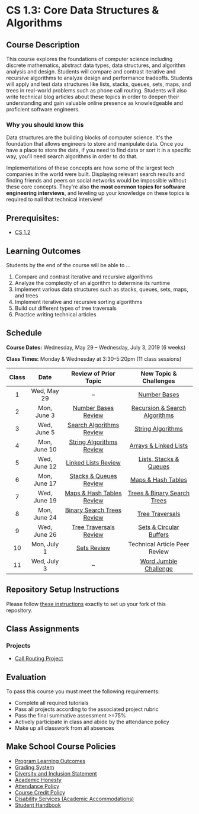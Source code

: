 # CS 1.3: Core Data Structures & Algorithms

## Course Description

This course explores the foundations of computer science including discrete mathematics, abstract data types, data structures, and algorithm analysis and design. Students will compare and contrast iterative and recursive algorithms to analyze design and performance tradeoffs. Students will apply and test data structures like lists, stacks, queues, sets, maps, and trees in real-world problems such as phone call routing. Students will also write technical blog articles about these topics in order to deepen their understanding and gain valuable online presence as knowledgeable and proficient software engineers.

### Why you should know this
Data structures are the building blocks of computer science. It's the foundation that allows engineers to store and manipulate data. Once you have a place to store the data, if you need to find data or sort it in a specific way, you'll need search algorithms in order to do that.

Implementations of these concepts are how some of the largest tech companies in the world were built. Displaying relevant search results and finding friends and peers on social networks would be impossible without these core concepts. They're also **the most common topics for software engineering interviews**, and leveling up your knowledge on these topics is required to nail that technical interview!

## Prerequisites:  

- [CS 1.2](https://github.com/Make-School-Courses/CS-1.2-How-Data-Structures-Work)

## Learning Outcomes

Students by the end of the course will be able to ...

1. Compare and contrast iterative and recursive algorithms
1. Analyze the complexity of an algorithm to determine its runtime
1. Implement various data structures such as stacks, queues, sets, maps, and trees
1. Implement iterative and recursive sorting algorithms
1. Build out different types of tree traversals
1. Practice writing technical articles

## Schedule

**Course Dates:** Wednesday, May 29 – Wednesday, July 3, 2019 (6 weeks)

**Class Times:** Monday & Wednesday at 3:30–5:20pm (11 class sessions)


| Class |     Date     |     Review of Prior Topic     |      New Topic & Challenges       |
|:-----:|:------------:|:-----------------------------:|:---------------------------------:|
|   1   | Wed, May 29  |               –               | [Number Bases][]                  |
|   2   | Mon, June 3  | [Number Bases Review][]       | [Recursion & Search Algorithms][] |
|   3   | Wed, June 5  | [Search Algorithms Review][]  | [String Algorithms][]             |
|   4   | Mon, June 10 | [String Algorithms Review][]  | [Arrays & Linked Lists][]         |
|   5   | Wed, June 12 | [Linked Lists Review][]       | [Lists, Stacks & Queues][]        |
|   6   | Mon, June 17 | [Stacks & Queues Review][]    | [Maps & Hash Tables][]            |
|   7   | Wed, June 19 | [Maps & Hash Tables Review][] | [Trees & Binary Search Trees][]   |
|   8   | Mon, June 24 | [Binary Search Trees Review][]| [Tree Traversals][]               |
|   9   | Wed, June 26 | [Tree Traversals Review][]    | [Sets & Circular Buffers][]       |
|  10   | Mon, July 1  | [Sets Review][]               | Technical Article Peer Review     |
|  11   | Wed, July 3  |               –               | [Word Jumble Challenge][]         |

[Number Bases]: Lessons/NumberBases.md
[Number Bases Review]: Lessons/NumberBases.md#code-review-in-pairs-25-min
[Recursion & Search Algorithms]: Lessons/RecursionSearchAlgorithms.md
[Search Algorithms Review]: Lessons/RecursionSearchAlgorithms.md#code-review--presentations-80-min
[String Algorithms]: Lessons/StringAlgorithms.md
[String Algorithms Review]: Lessons/StringAlgorithms.md#code-review--presentations-80-min
[Arrays & Linked Lists]: Lessons/ArraysLinkedLists.md
[Linked Lists Review]: Lessons/ArraysLinkedLists.md
[Lists, Stacks & Queues]: Lessons/ListsStacksQueues.md
[Stacks & Queues Review]: Lessons/ListsStacksQueues.md#activity---stacks-and-queues-worksheet---overview--15-min
[Maps & Hash Tables]: Lessons/MapsHashTables.md
[Maps & Hash Tables Review]: Lessons/MapsHashTables.md#activity---drawing-a-hashtable--35-min
[Trees & Binary Search Trees]: Lessons/TreesBinarySearchTrees.md
[Binary Search Trees Review]: Lessons/TreesBinarySearchTrees.md
[Tree Traversals]: Lessons/TreeTraversals.md
[Tree Traversals Review]: Lessons/TreeTraversals.md#code-review-80-min
[Sets & Circular Buffers]: Lessons/SetsCircularBuffers.md
[Sets Review]: Lessons/SetsCircularBuffers.md
[Word Jumble Challenge]: Lessons/WordJumble.md
[Call Routing Project]: project/ReadMe.md


## Repository Setup Instructions

Please follow [these instructions](Setup.md) exactly to set up your fork of this repository.


## Class Assignments

### Projects

- [Call Routing Project](project/ReadMe.md)

## Evaluation

To pass this course you must meet the following requirements:

- Complete all required tutorials
- Pass all projects according to the associated project rubric
- Pass the final summative assessment >=75%
- Actively participate in class and abide by the attendance policy
- Make up all classwork from all absences

## Make School Course Policies

- [Program Learning Outcomes](https://make.sc/program-learning-outcomes)
- [Grading System](https://make.sc/grading-system)
- [Diversity and Inclusion Statement](https://make.sc/diversity-and-inclusion-statement)
- [Academic Honesty](https://make.sc/academic-honesty-policy)
- [Attendance Policy](https://make.sc/attendance-policy)
- [Course Credit Policy](https://make.sc/course-credit-policy)
- [Disability Services (Academic Accommodations)](https://make.sc/disability-services)
- [Student Handbook](https://make.sc/student-handbook)
